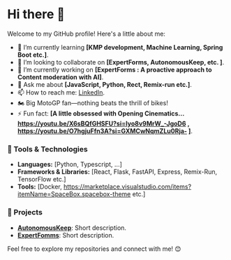 
# Hi there 👋

Welcome to my GitHub profile! Here's a little about me:

- 🌱 I’m currently learning **[KMP development, Machine Learning, Spring Boot etc.]**.
- 👯 I’m looking to collaborate on **[ExpertForms, AutonomousKeep, etc. ]**.
- 🔭 I’m currently working on **[ExpertForms : A proactive approach to Content moderation with AI]**.
- 💬 Ask me about **[JavaScript, Python, Rect, Remix-run etc.]**.
- 📫 How to reach me: [LinkedIn](www.linkedin.com/in/moses-imbahale).
- 🏍️ Big MotoGP fan—nothing beats the thrill of bikes!
- ⚡ Fun fact: **[A little obsessed with Opening Cinematics... https://youtu.be/X6sBQfGHSFU?si=Iyo8v9MrW_-JgoD6 , https://youtu.be/O7hgjuFfn3A?si=GXMCwNqmZLu0Rja- ]**.

### 🔧 Tools & Technologies
- **Languages:** [Python, Typescript, ...]
- **Frameworks & Libraries:** [React, Flask, FastAPI, Express, Remix-Run, TensorFlow etc.]
- **Tools:** [Docker, https://marketplace.visualstudio.com/items?itemName=SpaceBox.spacebox-theme  etc.]


### 🚀 Projects
- **[AutonomousKeep]([link-to-project](https://github.com/mosesimbahale0/AutonomousKeep))**: Short description.
- **[ExpertFomms]([link-to-project](https://github.com/mosesimbahale0/ExpertForms))**: Short description.

Feel free to explore my repositories and connect with me! 😊
